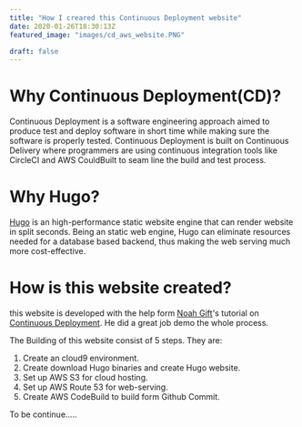 ```yaml
---
title: "How I creared this Continuous Deployment website"
date: 2020-01-26T18:30:13Z
featured_image: "images/cd_aws_website.PNG"

draft: false
---
```

# Why Continuous Deployment(CD)?
Continuous Deployment is a software engineering approach aimed to produce test and deploy software in short time 
while making sure the software is properly tested. Continuous Deployment is built on Continuous Delivery where 
programmers are using continuous integration tools like CircleCI and AWS CouldBuilt to seam line the build and 
test process.

# Why Hugo? 
[Hugo](https://gohugo.io/) is an high-performance static website engine that can render website in split seconds. Being an static 
web engine, Hugo can eliminate resources needed for a  database based backend, thus making the web serving 
much more cost-effective. 

# How is this website created?
this website is developed with the help form 
[Noah Gift](https://noahgift.com/)'s tutorial on 
[Continuous Deployment](https://noahgift.github.io/cloud-data-analysis-at-scale/topics/continuous-delivery). 
He did a great job demo the whole process.

The Building of this website consist of 5 steps. They are: 
1.	Create an cloud9 environment.
2.	Create download Hugo binaries and create Hugo website.
3.	Set up AWS S3 for cloud hosting.
4.	Set up AWS Route 53 for web-serving.
5.	Create AWS CodeBuild to build form Github Commit.

To be continue.....